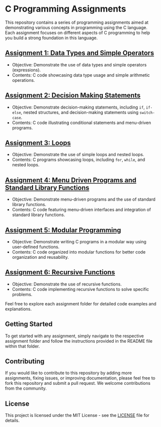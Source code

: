 # C Programming Assignments

This repository contains a series of programming assignments aimed at demonstrating various concepts in programming using the C language. Each assignment focuses on different aspects of C programming to help you build a strong foundation in this language.

## [Assignment 1: Data Types and Simple Operators](Exercise%201)

- Objective: Demonstrate the use of data types and simple operators (expressions).
- Contents: C code showcasing data type usage and simple arithmetic operations.

## [Assignment 2: Decision Making Statements](Exercise%202)

- Objective: Demonstrate decision-making statements, including `if`, `if-else`, nested structures, and decision-making statements using `switch-case`.
- Contents: C code illustrating conditional statements and menu-driven programs.

## [Assignment 3: Loops](Exercise%203)

- Objective: Demonstrate the use of simple loops and nested loops.
- Contents: C programs showcasing loops, including `for`, `while`, and nested loops.

## [Assignment 4: Menu Driven Programs and Standard Library Functions](Exercise%204)

- Objective: Demonstrate menu-driven programs and the use of standard library functions.
- Contents: C code featuring menu-driven interfaces and integration of standard library functions.

## [Assignment 5: Modular Programming](Exercise%205)

- Objective: Demonstrate writing C programs in a modular way using user-defined functions.
- Contents: C code organized into modular functions for better code organization and reusability.

## [Assignment 6: Recursive Functions](Exercise%206)

- Objective: Demonstrate the use of recursive functions.
- Contents: C code implementing recursive functions to solve specific problems.

Feel free to explore each assignment folder for detailed code examples and explanations.

## Getting Started

To get started with any assignment, simply navigate to the respective assignment folder and follow the instructions provided in the README file within that folder.

## Contributing

If you would like to contribute to this repository by adding more assignments, fixing issues, or improving documentation, please feel free to fork this repository and submit a pull request. We welcome contributions from the community.

## License

This project is licensed under the MIT License - see the [LICENSE](LICENSE) file for details.